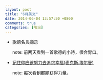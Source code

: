 ```yaml
---
layout: post
title: "6月美文"
date: 2014-06-04 13:57:50 +0800
comments: true
categories: [陶冶]
---
```

- <a href="http://www.quoteland.com/author/Johann-von-Goethe-Quotes/960/" target="_blank" rel="nofollow">歌德名言摘录</a>

	note: 前两天看到一首歌德的小诗，很合胃口。

- <a href="http://www.douban.com/group/topic/9226447/" target="_blank" rel="nofollow">记住你应该努力去追求幸福(麦克斯.埃尔曼)</a>

	note: 每次看到都能获得力量。



